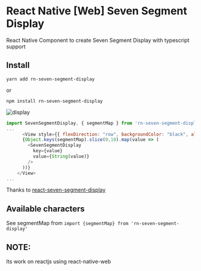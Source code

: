 # React Native [Web] Seven Segment Display

React Native Component to create Seven Segment Display with typescript support

## Install
`
yarn add rn-seven-segment-display
`

or

`
npm install rn-seven-segment-display
` 

![display](https://raw.githubusercontent.com/z0h4n/react-seven-segment-display/HEAD/image.png)

```js
import SevenSegmentDisplay, { segmentMap } from 'rn-seven-segment-display';
...
      <View style={{ flexDirection: "row", backgroundColor: "black", alignSelf : "center" }}>
      {Object.keys(segmentMap).slice(0,10).map(value => (
        <SevenSegmentDisplay
          key={value}
          value={String(value)}
        />
      ))}
    </View>
...
```

Thanks to [react-seven-segment-display](https://www.npmjs.com/package/react-seven-segment-display)

## Available characters
See segmentMap from `import {segmentMap} from 'rn-seven-segment-display'`

## NOTE: 
Its work on reactjs using react-native-web
